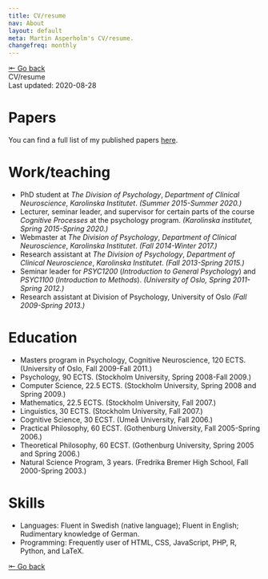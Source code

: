```yaml
---
title: CV/resume
nav: About
layout: default
meta: Martin Asperholm's CV/resume.
changefreq: monthly
---
```


<div class="article_back_top"><a href="/about/">&#8676; Go back</a></div>

<div class="article_start">
	<div class="article_title">CV/resume</div>
	<div class="article_last_updated">Last updated: 2020-08-28</div>
</div>


# Papers

You can find a full list of my published papers [here](/texts/).

# Work/teaching

* PhD student at *The Division of Psychology*, *Department of Clinical Neuroscience*, *Karolinska Institutet*. *(Summer 2015-Summer 2020.)*
* Lecturer, seminar leader, and supervisor for certain parts of the course *Cognitive Processes* at the psychology program. *(Karolinska institutet, Spring 2015-Spring 2020.)*
* Webmaster at *The Division of Psychology*, *Department of Clinical Neuroscience*, *Karolinska Institutet*. *(Fall 2014-Winter 2017.)*
* Research assistant at *The Division of Psychology*, *Department of Clinical Neuroscience*, *Karolinska Institutet*. *(Fall 2013-Spring 2015.)*
* Seminar leader for *PSYC1200* (*Introduction to General Psychology*) and *PSYC1100* (*Introduction to Methods*). *(University of Oslo, Spring 2011-Spring 2012.)*
* Research assistant at Division of Psychology, University of Oslo *(Fall 2009-Spring 2013.)*

# Education

* Masters program in Psychology, Cognitive Neuroscience, 120 ECTS. (University of Oslo, Fall 2009-Fall 2011.)
* Psychology, 90 ECTS. (Stockholm University, Spring 2008-Fall 2009.)
* Computer Science, 22.5 ECTS. (Stockholm University, Spring 2008 and Spring 2009.)
* Mathematics, 22.5 ECTS. (Stockholm University, Fall 2007.)
* Linguistics, 30 ECTS. (Stockholm University, Fall 2007.)
* Cognitive Science, 30 ECST. (Umeå University, Fall 2006.)
* Practical Philosophy, 60 ECST. (Gothenburg University, Fall 2005-Spring 2006.)
* Theoretical Philosophy, 60 ECST. (Gothenburg University, Spring 2005 and Spring 2006.)
* Natural Science Program, 3 years. (Fredrika Bremer High School, Fall 2000-Spring 2003.)

# Skills
* Languages: Fluent in Swedish (native language); Fluent in English; Rudimentary knowledge of German.
* Programming: Frequently user of HTML, CSS, JavaScript, PHP, R, Python, and LaTeX.

<div class="article_back_bottom"><a href="/about/">&#8676; Go back</a></div>
